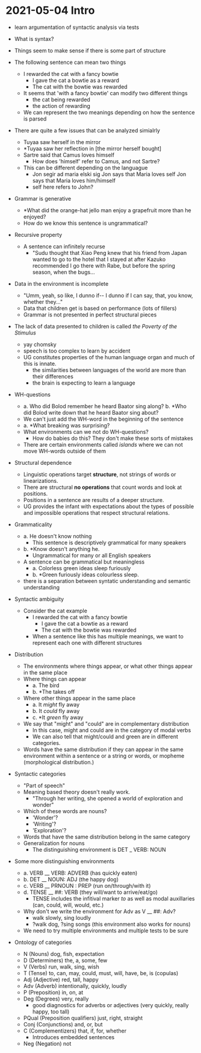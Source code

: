 # 2021-05-04 Intro

* learn argumentation of syntactic analysis via tests
* What is syntax?
* Things seem to make sense if there is some part of structure
  
* The following sentence can mean two things
  * I rewarded the cat with a fancy bowtie
    * I gave the cat a bowtie as a reward
    * The cat with the bowtie was rewarded
  * It seems that 'with a fancy bowtie' can modify two different things
    * the cat being rewarded
    * the action of rewarding
  * We can represent the two meanings depending on how the sentence is parsed
* There are quite a few issues that can be analyzed simialrly
  * Tuyaa saw herself in the mirror
  * *Tuyaa saw her reflection in [the mirror herself bought]
  * Sartre said that Camus loves himself
    * How does 'himself' refer to Camus, and not Sartre?
  * This can be different depending on the languague
    * Jon segir ad maria elski sig
      Jon says that Maria loves self
      Jon says that Maria loves him/himself
    * self here refers to John?
* Grammar is generative
  * *What did the orange-hat jello man enjoy a grapefruit more than he enjoyed?
  * How do we know this sentence is ungrammatical?
* Recursive property
  * A sentence can infinitely recurse
    * "Sudu thought that Xiao Peng knew that his friend from Japan wanted to go to the hotel that I stayed at after Kazuko recommended I go there with Rabe, but before the spring season, when the bugs...
* Data in the environment is incomplete
  * "Umm, yeah, so like, I dunno if-- I dunno if I can say, that, you know, whether they..."
  * Data that children get is based on performance (lots of fillers)
  * Grammar is not presented in perfect structural pieces
* The lack of data presented to children is called *the Poverty of the Stimulus*
  * yay chomsky
  * speech is too complex to learn by accident
  * UG constitutes properties of the human language organ and much of this is innate.
    * the similarities between languages of the world are more than their differences
    * the brain is expecting to learn a language
* WH-questions
  * a. Who did Bolod remember he heard Baator sing along?
    b. *Who did Bolod write down that he heard Baator sing about?
  * We can't just add the WH-word in the beginning of the sentence
  * a. *What breaking was surprising?
  * What environments can we not do WH-questions?
    * How do babies do this? They don't make these sorts of mistakes
  * There are certain environments called *islands* where we can not move WH-words outside of them
* Structural dependence
  * Linguistic operations target **structure**, not strings of words or linearizations.
  * There are structural **no operations** that count words and look at positions.
  * Positions in a sentence are results of a deeper structure.
  * UG provides the infant with expectations about the types of possible and impossible operations that respect structural relations.
* Grammaticality
  * a. He doesn't know nothing
    * This sentence is descriptively grammatical for many speakers
  * b. *Know doesn't anything he.
    * Ungrammatical for many or all English speakers
  * A sentence can be grammatical but meaningless
    * a. Colorless green ideas sleep furiously
    * b. *Green furiously ideas colourless sleep.
  * there is a separation between syntatic understanding and semantic understanding
* Syntactic ambiguity
  * Consider the cat example
    * I rewarded the cat with a fancy bowtie
      * I gave the cat a bowtie as a reward
      * The cat with the bowtie was rewarded
    * When a sentence like this has multiple meanings, we want to represent each one with different structures
* Distribution
  * The environments where things appear, or what other things appear in the same place
  * Where things can appear
    * a. The bird
    * b. *The takes off
  * Where other things appear in the same place
    * a. It *might* fly away
    * b. It *could* fly away
    * c. \*It *green* fly away
  * We say that "might" and "could" are in complementary distribution
    * In this case, might and could are in the category of modal verbs
    * We can also tell that might/could and green are in different categories.
  * Words have the same distribution if they can appear in the same environment within a sentence or a string or words, or mopheme (morphological distribution.)
* Syntactic categories
  * "Part of speech"
  * Meaning based theory doesn't really work.
    * "Through her writing, she opened a world of exploration and wonder"
  * Which of these words are nouns?
    * 'Wonder'?
    * 'Writing'?
    * 'Exploration'?
  * Words that have the same distribution belong in the same category
  * Generalization for nouns
    * The distinguishing environment is DET _ VERB: NOUN
* Some more distinguishing environments
  * a. VERB __ VERB: ADVERB (has quickly eaten)
  * b. DET __ NOUN: ADJ (the happy dog)
  * c. VERB __ PRNOUN : PREP (run on/through/with it)
  * d. TENSE __ ##: VERB (they will/want to arrive/eat/go)
    * TENSE includes the infitival marker *to* as well as modal auxillaries (can, could, will, would, etc.)
  * Why don't we write the environment for Adv as V __ ##: Adv?
    * walk slowly, sing loudly
    * ?walk dog, ?sing songs (this environment also works for nouns)
  * We need to try multiple environments and multiple tests to be sure
* Ontology of categories
  * N (Nouns) dog, fish, expectation
  * D (Determiners) the, a, some, few
  * V (Verbs) run, walk, sing, wish
  * T (Tense) to, can, may, could, must, will, have, be, is (copulas)
  * Adj (Adjective) red, tall, happy
  * Adv (Adverb) intentionally, quickly, loudly
  * P (Preposition) in, on, at
  * Deg (Degrees) very, really
    * good diagnostics for adverbs or adjectives (very quickly, really happy, too tall)
  * PQual (Preposition qualifiers) just, right, straight
  * Conj (Conjunctions) and, or, but
  * C (Complementizers) that, if, for, whether
    * Introduces embedded sentences
  * Neg (Negation) not
